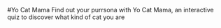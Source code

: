 #Yo Cat Mama
Find out your purrsona with Yo Cat Mama, an interactive quiz to discover what kind of cat you are
